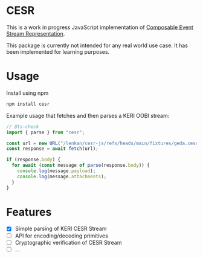 # CESR

This is a work in progress JavaScript implementation of [Composable Event Stream Representation](https://github.com/trustoverip/tswg-cesr-specification).

This package is currently not intended for any real world use case. It has been implemented for learning purposes.

# Usage

Install using npm

```bash
npm install cesr
```

Example usage that fetches and then parses a KERI OOBI stream:

```typescript
// @ts-check
import { parse } from "cesr";

const url = new URL("/lenkan/cesr-js/refs/heads/main/fixtures/geda.cesr", "https://raw.githubusercontent.com");
const response = await fetch(url);

if (response.body) {
  for await (const message of parse(response.body)) {
    console.log(message.payload);
    console.log(message.attachments);
  }
}
```

# Features

- [x] Simple parsing of KERI CESR Stream
- [ ] API for encoding/decoding primitives
- [ ] Cryptographic verification of CESR Stream
- [ ] ...
